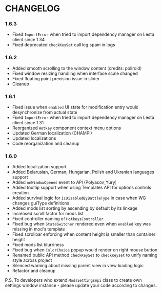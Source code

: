 # CHANGELOG

### 1.6.3

- Fixed `ImportError` when tried to import dependency manager on Lesta client since 1.34
- Fixed deprecated `checkKeySet` call log spam in logs

### 1.6.2

- Added smooth scrolling to the window content (credits: poliroid)
- Fixed window resizing handling when interface scale changed
- Fixed floating point precision issue in slider
- Cleanup

### 1.6.1

- Fixed issue when `enabled` UI state for modification entry would desynchronize from actual state
- Fixed `ImportError` when tried to import dependency manager on Lesta client since 1.31
- Reorganized `Hotkey` component context menu options
- Updated German localization (CHAMPi)
- Updated localizations
- Code reorganization and cleanup

### 1.6.0

- Added localization support
- Added Belarusian, German, Hungarian, Polish and Ukranian languages support
- Added `onWindowOpened` event to API (Polyacov_Yury)
- Added tooltip support when using Templates API for options controls creation
- Added survival logic for `isDisabledByBattleType` in case when WG changes guiType definitions
- Added mods list sorting by ascending by default by its linkage
- Increased scroll factor for mods list
- Fixed controller naming of `HotkeysController`
- Fixed bug when `StateSwitcher` rendered even when `enabled` key was missing in mod's template
- Fixed scrollbar enforcing when content height is smaller than container height
- Fixed mods list blurriness
- Fixed bug when `ColorChoice` popup would render on right mouse button
- Renamed public API method `checkKeySet` to `checkKeyset` to unify naming style across project
- Silenced warning about missing parent view in view loading logic
- Refactor and cleanup

P.S. To developers who extend `ModsSettingsApi` class to create own settings window instance - please update your code according to changes.
